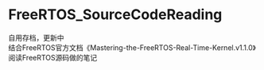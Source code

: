 # FreeRTOS_SourceCodeReading
自用存档，更新中  
结合FreeRTOS官方文档《Mastering-the-FreeRTOS-Real-Time-Kernel.v1.1.0》阅读FreeRTOS源码做的笔记
